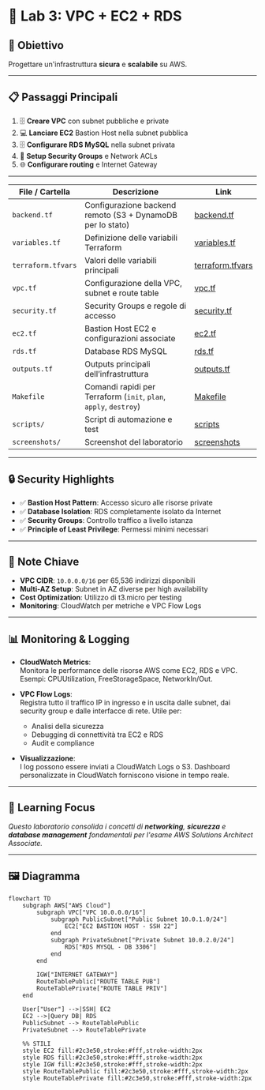# 🧪 Lab 3: VPC + EC2 + RDS

## 🎯 Obiettivo
Progettare un'infrastruttura **sicura** e **scalabile** su AWS.

---

## 📋 Passaggi Principali

1. 🗄️ **Creare VPC** con subnet pubbliche e private  
2. 💻 **Lanciare EC2** Bastion Host nella subnet pubblica  
3. 🗄️ **Configurare RDS MySQL** nella subnet privata  
4. 🔐 **Setup Security Groups** e Network ACLs  
5. 🌐 **Configurare routing** e Internet Gateway  


---

| File / Cartella | Descrizione | Link |
|-----------------|------------|------|
| `backend.tf`    | Configurazione backend remoto (S3 + DynamoDB per lo stato) | [backend.tf](./backend.tf) |
| `variables.tf`  | Definizione delle variabili Terraform | [variables.tf](./variables.tf) |
| `terraform.tfvars` | Valori delle variabili principali | [terraform.tfvars](./terraform.tfvars) |
| `vpc.tf`        | Configurazione della VPC, subnet e route table | [vpc.tf](./vpc.tf) |
| `security.tf`   | Security Groups e regole di accesso | [security.tf](./security.tf) |
| `ec2.tf`        | Bastion Host EC2 e configurazioni associate | [ec2.tf](./ec2.tf) |
| `rds.tf`        | Database RDS MySQL | [rds.tf](./rds.tf) |
| `outputs.tf`    | Outputs principali dell’infrastruttura | [outputs.tf](./outputs.tf) |
| `Makefile`      | Comandi rapidi per Terraform (`init`, `plan`, `apply`, `destroy`) | [Makefile](./Makefile) |
| `scripts/`      | Script di automazione e test | [scripts](./scripts/) |
| `screenshots/`  | Screenshot del laboratorio | [screenshots](./screenshots/) |

---

## 🔒 Security Highlights

- ✅ **Bastion Host Pattern**: Accesso sicuro alle risorse private  
- ✅ **Database Isolation**: RDS completamente isolato da Internet  
- ✅ **Security Groups**: Controllo traffico a livello istanza  
- ✅ **Principle of Least Privilege**: Permessi minimi necessari  

---

## 📝 Note Chiave

- **VPC CIDR**: `10.0.0.0/16` per 65,536 indirizzi disponibili  
- **Multi-AZ Setup**: Subnet in AZ diverse per high availability  
- **Cost Optimization**: Utilizzo di t3.micro per testing  
- **Monitoring**: CloudWatch per metriche e VPC Flow Logs  

---

## 📊 Monitoring & Logging

- **CloudWatch Metrics**:  
  Monitora le performance delle risorse AWS come EC2, RDS e VPC. Esempi: CPUUtilization, FreeStorageSpace, NetworkIn/Out.
  
- **VPC Flow Logs**:  
  Registra tutto il traffico IP in ingresso e in uscita dalle subnet, dai security group e dalle interfacce di rete. Utile per:  
  - Analisi della sicurezza  
  - Debugging di connettività tra EC2 e RDS  
  - Audit e compliance  

- **Visualizzazione**:  
  I log possono essere inviati a CloudWatch Logs o S3. Dashboard personalizzate in CloudWatch forniscono visione in tempo reale.

---

## 📌 Learning Focus

*Questo laboratorio consolida i concetti di **networking**, **sicurezza** e **database management** fondamentali per l'esame AWS Solutions Architect Associate.*

---

## 🖼️ Diagramma

```mermaid
flowchart TD
    subgraph AWS["AWS Cloud"]
        subgraph VPC["VPC 10.0.0.0/16"]
            subgraph PublicSubnet["Public Subnet 10.0.1.0/24"]
                EC2["EC2 BASTION HOST - SSH 22"]
            end
            subgraph PrivateSubnet["Private Subnet 10.0.2.0/24"]
                RDS["RDS MYSQL - DB 3306"]
            end
        end

        IGW["INTERNET GATEWAY"]
        RouteTablePublic["ROUTE TABLE PUB"]
        RouteTablePrivate["ROUTE TABLE PRIV"]
    end

    User["User"] -->|SSH| EC2
    EC2 -->|Query DB| RDS
    PublicSubnet --> RouteTablePublic
    PrivateSubnet --> RouteTablePrivate

    %% STILI
    style EC2 fill:#2c3e50,stroke:#fff,stroke-width:2px
    style RDS fill:#2c3e50,stroke:#fff,stroke-width:2px
    style IGW fill:#2c3e50,stroke:#fff,stroke-width:2px
    style RouteTablePublic fill:#2c3e50,stroke:#fff,stroke-width:2px
    style RouteTablePrivate fill:#2c3e50,stroke:#fff,stroke-width:2px

